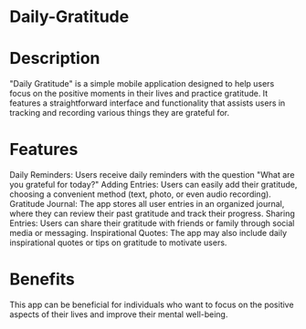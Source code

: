 # Daily-Gratitude

# Description
"Daily Gratitude" is a simple mobile application designed to help users focus on the positive moments in their lives and practice gratitude. It features a straightforward interface and functionality that assists users in tracking and recording various things they are grateful for.

# Features
Daily Reminders: Users receive daily reminders with the question "What are you grateful for today?"
Adding Entries: Users can easily add their gratitude, choosing a convenient method (text, photo, or even audio recording).
Gratitude Journal: The app stores all user entries in an organized journal, where they can review their past gratitude and track their progress.
Sharing Entries: Users can share their gratitude with friends or family through social media or messaging.
Inspirational Quotes: The app may also include daily inspirational quotes or tips on gratitude to motivate users.
# Benefits
This app can be beneficial for individuals who want to focus on the positive aspects of their lives and improve their mental well-being.


